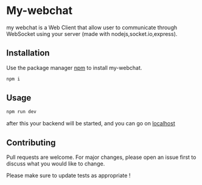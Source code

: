# My-webchat

my webchat is a Web Client that allow user to communicate through WebSocket using your server (made with nodejs,socket.io,express).

## Installation

Use the package manager [npm](https://docs.npmjs.com/downloading-and-installing-node-js-and-npm) to install my-webchat.

```bash
npm i
```

## Usage

```javascript
npm run dev
```
after this your backend will be started, and you can go on [localhost](http://localhost:3000/)
## Contributing
Pull requests are welcome. For major changes, please open an issue first to discuss what you would like to change.

Please make sure to update tests as appropriate !